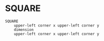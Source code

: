# SQUARE

```
SQUARE
	upper-left corner x upper-left corner y
	dimension
	upper-left corner x upper-left corner y
```

